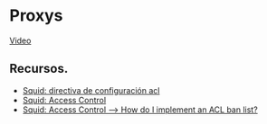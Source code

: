 # Proxys

[Video](https://www.youtube.com/watch?v=tc9GvHDXJAU)

## Recursos.

* [Squid: directiva de configuración acl](http://www.squid-cache.org/Doc/config/acl/)
* [Squid: Access Control](https://wiki.squid-cache.org/SquidFaq/SquidAcl )
* [Squid: Access Control --> How do I implement an ACL ban list?](https://wiki.squid-cache.org/SquidFaq/SquidAcl#How_do_I_implement_an_ACL_ban_list.3F)